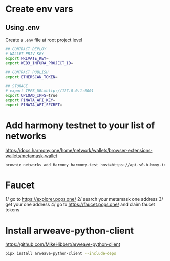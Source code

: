 # Create env vars
## Using .env

Create a `.env` file at root project level

```sh
## CONTRACT DEPLOY
# WALLET PRIV KEY
export PRIVATE_KEY=
export WEB3_INFURA_PROJECT_ID=

## CONTRACT PUBLISH
export ETHERSCAN_TOKEN=

## STORAGE
# export IPFS_URL=http://127.0.0.1:5001
export UPLOAD_IPFS=true
export PINATA_API_KEY=
export PINATA_API_SECRET=
```

# Add harmony testnet to your list of networks
https://docs.harmony.one/home/network/wallets/browser-extensions-wallets/metamask-wallet

```sh
brownie networks add Harmony harmony-test host=https://api.s0.b.hmny.io chainid=1666700000 name="Testnet (Shard 0)"
```

# Faucet
1/ go to https://explorer.pops.one/
2/ search your metamask one address
3/ get your one address
4/ go to https://faucet.pops.one/ and claim faucet tokens

# Install arweave-python-client
https://github.com/MikeHibbert/arweave-python-client

```sh
pipx install arweave-python-client --include-deps
```